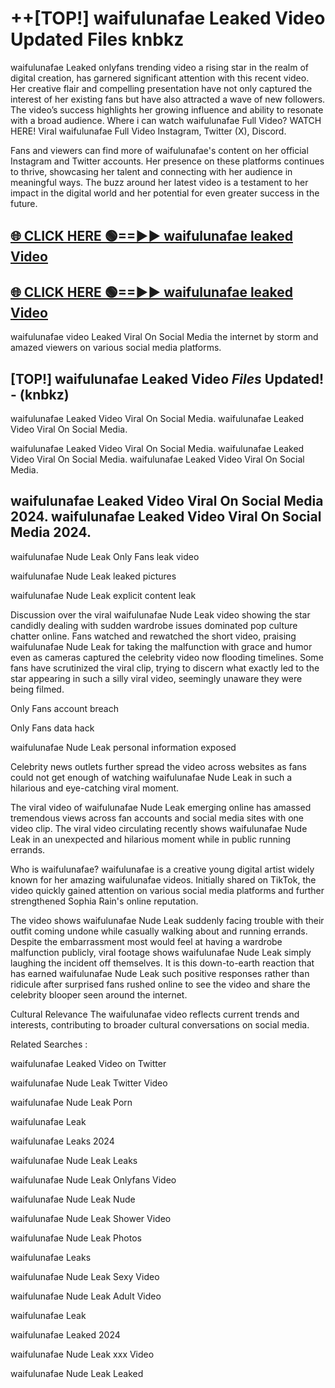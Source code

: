 # ++[TOP!] waifulunafae Leaked Video Updated Files knbkz<br>

waifulunafae Leaked onlyfans trending video a rising star in the realm of digital creation, has garnered significant attention with this recent video. Her creative flair and compelling presentation have not only captured the interest of her existing fans but have also attracted a wave of new followers. The video’s success highlights her growing influence and ability to resonate with a broad audience.
Where i can watch waifulunafae Full Video? WATCH HERE! Viral waifulunafae Full Video Instagram, Twitter (X), Discord.


Fans and viewers can find more of waifulunafae's content on her official Instagram and Twitter accounts. Her presence on these platforms continues to thrive, showcasing her talent and connecting with her audience in meaningful ways. The buzz around her latest video is a testament to her impact in the digital world and her potential for even greater success in the future.


## [🌐 CLICK HERE 🟢==►► waifulunafae leaked Video ](https://xnudes.xyz/go)

## [🌐 CLICK HERE 🟢==►► waifulunafae leaked Video ](https://xnudes.xyz/go)



waifulunafae video Leaked Viral On Social Media the internet by storm and amazed viewers on various social media platforms.


## [TOP!] waifulunafae Leaked Video *Files* Updated! - (knbkz)

waifulunafae Leaked Video Viral On Social Media. waifulunafae Leaked Video Viral On Social Media.

waifulunafae Leaked Video Viral On Social Media. waifulunafae Leaked Video Viral On Social Media. waifulunafae Leaked Video Viral On Social Media.


## waifulunafae Leaked Video Viral On Social Media 2024. waifulunafae Leaked Video Viral On Social Media 2024.
waifulunafae Nude Leak Only Fans leak video

waifulunafae Nude Leak leaked pictures

waifulunafae Nude Leak explicit content leak

Discussion over the viral waifulunafae Nude Leak video showing the star candidly dealing with sudden wardrobe issues dominated pop culture chatter online. Fans watched and rewatched the short video, praising waifulunafae Nude Leak for taking the malfunction with grace and humor even as cameras captured the celebrity video now flooding timelines. Some fans have scrutinized the viral clip, trying to discern what exactly led to the star appearing in such a silly viral video, seemingly unaware they were being filmed.


Only Fans account breach

Only Fans data hack

waifulunafae Nude Leak personal information exposed

Celebrity news outlets further spread the video across websites as fans could not get enough of watching waifulunafae Nude Leak in such a hilarious and eye-catching viral moment.


The viral video of waifulunafae Nude Leak emerging online has amassed tremendous views across fan accounts and social media sites with one video clip. The viral video circulating recently shows waifulunafae Nude Leak in an unexpected and hilarious moment while in public running errands.


Who is waifulunafae? waifulunafae is a creative young digital artist widely known for her amazing waifulunafae videos. Initially shared on TikTok, the video quickly gained attention on various social media platforms and further strengthened Sophia Rain's online reputation.

The video shows waifulunafae Nude Leak suddenly facing trouble with their outfit coming undone while casually walking about and running errands. Despite the embarrassment most would feel at having a wardrobe malfunction publicly, viral footage shows waifulunafae Nude Leak simply laughing the incident off themselves. It is this down-to-earth reaction that has earned waifulunafae Nude Leak such positive responses rather than ridicule after surprised fans rushed online to see the video and share the celebrity blooper seen around the internet.

Cultural Relevance The waifulunafae video reflects current trends and interests, contributing to broader cultural conversations on social media.

Related Searches :

waifulunafae Leaked Video on Twitter

waifulunafae Nude Leak Twitter Video

waifulunafae Nude Leak Porn

waifulunafae Leak 

waifulunafae Leaks 2024

waifulunafae Nude Leak Leaks

waifulunafae Nude Leak Onlyfans Video

waifulunafae Nude Leak Nude

waifulunafae Nude Leak Shower Video

waifulunafae Nude Leak Photos

waifulunafae Leaks

waifulunafae Nude Leak Sexy Video

waifulunafae Nude Leak Adult Video

waifulunafae Leak

waifulunafae Leaked 2024

waifulunafae Nude Leak xxx Video

waifulunafae Nude Leak Leaked